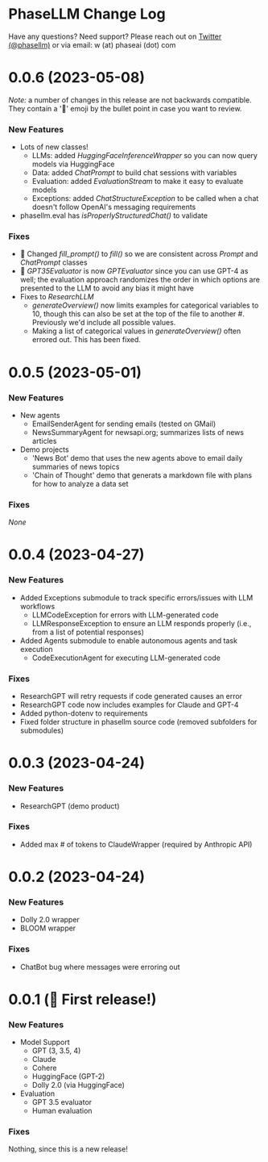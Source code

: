 # PhaseLLM Change Log

Have any questions? Need support? Please reach out on [Twitter (@phasellm)](https://twitter.com/phasellm) or via email: w (at) phaseai (dot) com

# 0.0.6 (2023-05-08)

_Note:_ a number of changes in this release are not backwards compatible. They contain a '🚨' emoji by the bullet point in case you want to review.

### New Features

- Lots of new classes!
  - LLMs: added _HuggingFaceInferenceWrapper_ so you can now query models via HuggingFace
  - Data: added _ChatPrompt_ to build chat sessions with variables
  - Evaluation: added _EvaluationStream_ to make it easy to evaluate models
  - Exceptions: added _ChatStructureException_ to be called when a chat doesn't follow OpenAI's messaging requirements
- phasellm.eval has _isProperlyStructuredChat()_ to validate 

### Fixes

- 🚨 Changed _fill_prompt()_ to _fill()_ so we are consistent across _Prompt_ and _ChatPrompt_ classes
- 🚨 _GPT35Evaluator_ is now _GPTEvaluator_ since you can use GPT-4 as well; the evaluation approach randomizes the order in which options are presented to the LLM to avoid any bias it might have
- Fixes to _ResearchLLM_
  - _generateOverview()_ now limits examples for categorical variables to 10, though this can also be set at the top of the file to another #. Previously we'd include all possible values.
  - Making a list of categorical values in _generateOverview()_ often errored out. This has been fixed.

# 0.0.5 (2023-05-01)

### New Features

- New agents
  - EmailSenderAgent for sending emails (tested on GMail)
  - NewsSummaryAgent for newsapi.org; summarizes lists of news articles
- Demo projects
  - 'News Bot' demo that uses the new agents above to email daily summaries of news topics
  - 'Chain of Thought' demo that generats a markdown file with plans for how to analyze a data set

### Fixes

_None_

# 0.0.4 (2023-04-27)

### New Features

- Added Exceptions submodule to track specific errors/issues with LLM workflows
  - LLMCodeException for errors with LLM-generated code
  - LLMResponseException to ensure an LLM responds properly (i.e., from a list of potential responses)
- Added Agents submodule to enable autonomous agents and task execution
  - CodeExecutionAgent for executing LLM-generated code

### Fixes

- ResearchGPT will retry requests if code generated causes an error
- ResearchGPT code now includes examples for Claude and GPT-4
- Added python-dotenv to requirements
- Fixed folder structure in phasellm source code (removed subfolders for submodules)

# 0.0.3 (2023-04-24)

### New Features

- ResearchGPT (demo product)

### Fixes

- Added max # of tokens to ClaudeWrapper (required by Anthropic API)

# 0.0.2 (2023-04-24)

### New Features

- Dolly 2.0 wrapper
- BLOOM wrapper

### Fixes

- ChatBot bug where messages were erroring out

# 0.0.1 (🥳 First release!)

### New Features

- Model Support
  - GPT (3, 3.5, 4)
  - Claude
  - Cohere
  - HuggingFace (GPT-2)
  - Dolly 2.0 (via HuggingFace)
- Evaluation
  - GPT 3.5 evaluator
  - Human evaluation

### Fixes

Nothing, since this is a new release!
